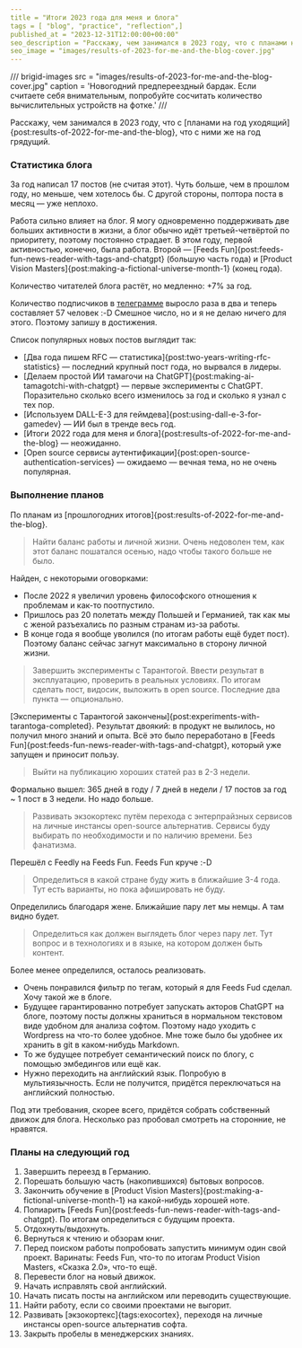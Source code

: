 ```yaml
---
title = "Итоги 2023 года для меня и блога"
tags = [ "blog", "practice", "reflection",]
published_at = "2023-12-31T12:00:00+00:00"
seo_description = "Расскажу, чем занимался в 2023 году, что с планами на год уходящий, что с ними же на год грядущий."
seo_image = "images/results-of-2023-for-me-and-the-blog-cover.jpg"
---
```


/// brigid-images
src = "images/results-of-2023-for-me-and-the-blog-cover.jpg"
caption = 'Новогодний предпереездный бардак. Если считаете себя внимательным, попробуйте сосчитать количество вычислительных устройств на фотке.'
///

Расскажу, чем занимался в 2023 году, что с [планами на год уходящий]{post:results-of-2022-for-me-and-the-blog}, что с ними же на год грядущий.

<!-- more -->

### Статистика блога

За год написал 17 постов (не считая этот). Чуть больше, чем в прошлом году, но меньше, чем хотелось бы. С другой стороны, полтора поста в месяц — уже неплохо.

Работа сильно влияет на блог. Я могу одновременно поддерживать две больших активности в жизни, а блог обычно идёт третьей-четвёртой по приоритету, поэтому постоянно страдает. В этом году, первой активностью, конечно, была работа. Второй — [Feeds Fun]{post:feeds-fun-news-reader-with-tags-and-chatgpt} (большую часть года) и [Product Vision Masters]{post:making-a-fictional-universe-month-1} (конец года).

Количество читателей блога растёт, но медленно: +7% за год.

Количество подписчиков в [телеграмме](https://t.me/tiendil_org) выросло раза в два и теперь составляет 57 человек :-D Смешное число, но и я не делаю ничего для этого. Поэтому запишу в достижения.

Список популярных новых постов выглядит так:

- [Два года пишем RFC — статистика]{post:two-years-writing-rfc-statistics} — последний крупный пост года, но вырвался в лидеры.
- [Делаем простой ИИ тамагочи на ChatGPT]{post:making-ai-tamagotchi-with-chatgpt} — первые эксперименты с ChatGPT. Поразительно сколько всего изменилось за год и сколько я узнал с тех пор.
- [Используем DALL-E-3 для геймдева]{post:using-dall-e-3-for-gamedev} — ИИ был в тренде весь год.
- [Итоги 2022 года для меня и блога]{post:results-of-2022-for-me-and-the-blog} — неожиданно.
- [Open source сервисы аутентификации]{post:open-source-authentication-services} — ожидаемо — вечная тема, но не очень популярная.

### Выполнение планов

По планам из [прошлогодних итогов]{post:results-of-2022-for-me-and-the-blog}.

> Найти баланс работы и личной жизни. Очень недоволен тем, как этот баланс пошатался осенью, надо чтобы такого больше не было.

Найден, с некоторыми оговорками:

- После 2022 я увеличил уровень философского отношения к проблемам и как-то поотпустило.
- Пришлось раз 20 полетать между Польшей и Германией, так как мы с женой разъехались по разным странам из-за работы.
- В конце года я вообще уволился (по итогам работы ещё будет пост). Поэтому баланс сейчас загнут максимально в сторону личной жизни.

> Завершить эксперименты с Тарантогой. Ввести результат в эксплуатацию, проверить в реальных условиях. По итогам сделать пост, видосик, выложить в open source. Последние два пункта — опционально.

[Эксперименты с Тарантогой закончены]{post:experiments-with-tarantoga-completed}. Результат двоякий: в продукт не вылилось, но получил много знаний и опыта. Всё это было переработано в [Feeds Fun]{post:feeds-fun-news-reader-with-tags-and-chatgpt}, который уже запущен и приносит пользу.

> Выйти на публикацию хороших статей раз в 2-3 недели.

Формально вышел: 365 дней в году / 7 дней в недели / 17 постов за год ~ 1 пост в 3 недели. Но надо больше.

> Развивать экзокортекс путём перехода с энтерпрайзных сервисов на личные инстансы open-source альтернатив. Сервисы буду выбирать по необходимости и по наличию времени. Без фанатизма.

Перешёл с Feedly на Feeds Fun. Feeds Fun круче :-D

> Определиться в какой стране буду жить в ближайшие 3-4 года. Тут есть варианты, но пока афишировать не буду.

Определились благодаря жене. Ближайшие пару лет мы немцы. А там видно будет.

> Определиться как должен выглядеть блог через пару лет. Тут вопрос и в технологиях и в языке, на котором должен быть контент.

Более менее определился, осталось реализовать.

- Очень понравился фильтр по тегам, который я для Feeds Fud сделал. Хочу такой же в блоге.
- Будущее гарантированно потребует запускать акторов ChatGPT на блоге, поэтому посты должны храниться в нормальном текстовом виде удобном для анализа софтом. Поэтому надо уходить с Wordpress на что-то более удобное. Мне тоже было бы удобнее их хранить в git в каком-нибудь Markdown.
- То же будущее потребует семантический поиск по блогу, с помощью эмбедингов или ещё как.
- Нужно переходить на английский язык. Попробую в мультиязычность. Если не получится, придётся переключаться на английский полностью.

Под эти требования, скорее всего, придётся собрать собственный движок для блога. Несколько раз пробовал смотреть на сторонние, не нравятся.

### Планы на следующий год

1. Завершить переезд в Германию.
3. Порешать большую часть (накопившихся) бытовых вопросов.
5. Закончить обучение в [Product Vision Masters]{post:making-a-fictional-universe-month-1} на какой-нибудь хорошей ноте.
7. Попиарить [Feeds Fun]{post:feeds-fun-news-reader-with-tags-and-chatgpt}. По итогам определиться с будущим проекта.
9. Отдохнуть/выдохнуть.
11. Вернуться к чтению и обзорам книг.
13. Перед поиском работы попробовать запустить минимум один свой проект. Варинаты: Feeds Fun, что-то по итогам Product Vision Masters, «Сказка 2.0», что-то ещё.
15. Перевести блог на новый движок.
17. Начать исправлять свой английский.
19. Начать писать посты на английском или переводить существующие.
21. Найти работу, если со своими проектами не выгорит.
23. Развивать [экзокортекс]{tags:exocortex}, переходя на личные инстансы open-source альтернатив софта.
25. Закрыть пробелы в менеджерских знаниях.
